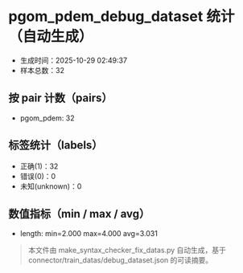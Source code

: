 # pgom_pdem_debug_dataset 统计（自动生成）

- 生成时间：2025-10-29 02:49:37
- 样本总数：32

## 按 pair 计数（pairs）
- pgom_pdem: 32

## 标签统计（labels）
- 正确(1)：32
- 错误(0)：0
- 未知(unknown)：0

## 数值指标（min / max / avg）
- length: min=2.000 max=4.000 avg=3.031

> 本文件由 make_syntax_checker_fix_datas.py 自动生成，基于 connector/train_datas/debug_dataset.json 的可读摘要。